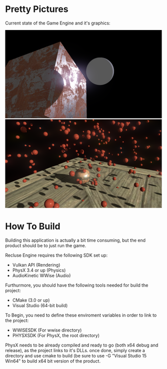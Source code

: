 # Pretty Pictures
Current state of the Game Engine and it's graphics:

![alt tag](https://raw.githubusercontent.com/Cheezboiger/Recluse-Game/master/Regression/Shaders/Moonlight.png)
![alt tag](https://raw.githubusercontent.com/Cheezboiger/Recluse-Game/master/Regression/Shaders/ShadowsTest.png)
# How To Build
Building this application is actually a bit time consuming, but the end product should be to just run the game.

Recluse Engine requires the following SDK set up:

- Vulkan API (Rendering)
- PhysX 3.4 or up (Physics)
- AudioKinetic WWise (Audio)

Furthurmore, you should have the following tools needed for build the project:

- CMake (3.0 or up)
- Visual Studio (64-bit build)

To Begin, you need to define these enviroment variables in order to link to the project:

- WWISESDK (For wwise directory)
- PHYSXSDK (For PhysX, the root directory)

PhysX needs to be already compiled and ready to go (both x64 debug and release), as the project links to it's DLLs.
once done, simply create a directory and use cmake to build (be sure to use -G "Visual Studio 15 Win64" to build
x64 bit version of the product. 
